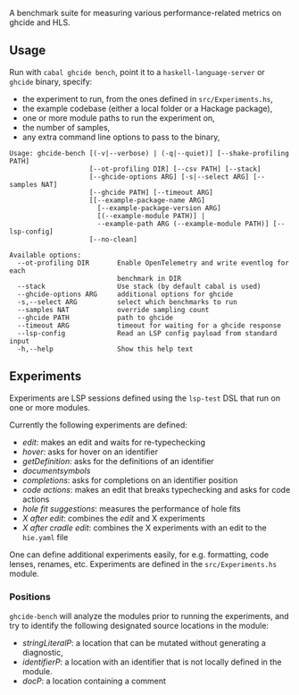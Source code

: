 A benchmark suite for measuring various performance-related metrics on ghcide and HLS.

## Usage

Run with `cabal ghcide bench`, point it to a `haskell-language-server` or `ghcide` binary, specify:
- the experiment to run, from the ones defined in `src/Experiments.hs`,
- the example codebase (either a local folder or a Hackage package),
- one or more module paths to run the experiment on,
- the number of samples,
- any extra command line options to pass to the binary,

```
Usage: ghcide-bench [(-v|--verbose) | (-q|--quiet)] [--shake-profiling PATH]
                    [--ot-profiling DIR] [--csv PATH] [--stack]
                    [--ghcide-options ARG] [-s|--select ARG] [--samples NAT]
                    [--ghcide PATH] [--timeout ARG]
                    [[--example-package-name ARG]
                      [--example-package-version ARG]
                      [(--example-module PATH)] |
                      --example-path ARG (--example-module PATH)] [--lsp-config]
                    [--no-clean]

Available options:
  --ot-profiling DIR       Enable OpenTelemetry and write eventlog for each
                           benchmark in DIR
  --stack                  Use stack (by default cabal is used)
  --ghcide-options ARG     additional options for ghcide
  -s,--select ARG          select which benchmarks to run
  --samples NAT            override sampling count
  --ghcide PATH            path to ghcide
  --timeout ARG            timeout for waiting for a ghcide response
  --lsp-config             Read an LSP config payload from standard input
  -h,--help                Show this help text
```

## Experiments

Experiments are LSP sessions defined using the `lsp-test` DSL that run on one or
more modules.

Currently the following experiments are defined:
- *edit*: makes an edit and waits for re-typechecking
- *hover*: asks for hover on an identifier
- *getDefinition*: asks for the definitions of an identifier
- *documentsymbols*
- *completions*: asks for completions on an identifier position
- *code actions*: makes an edit that breaks typechecking and asks for code actions
- *hole fit suggestions*: measures the performance of hole fits
- *X after edit*: combines the *edit* and X experiments
- *X after cradle edit*: combines the X experiments with an edit to the `hie.yaml` file

One can define additional experiments easily, for e.g. formatting, code lenses, renames, etc.
Experiments are defined in the `src/Experiments.hs` module.

### Positions
`ghcide-bench` will analyze the modules prior to running the experiments,
and try to identify the following designated source locations in the module:

- *stringLiteralP*: a location that can be mutated without generating a diagnostic,
- *identifierP*: a location with an identifier that is not locally defined in the module.
- *docP*: a location containing a comment
